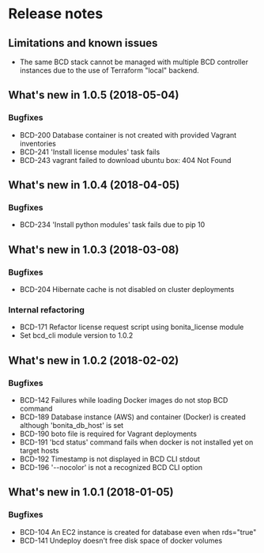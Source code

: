 # Release notes

## Limitations and known issues

- The same BCD stack cannot be managed with multiple BCD controller instances due to the use of Terraform "local" backend.

## What's new in 1.0.5 (2018-05-04)

### Bugfixes

- BCD-200 Database container is not created with provided Vagrant inventories
- BCD-241 'Install license modules' task fails
- BCD-243 vagrant failed to download ubuntu box: 404 Not Found


## What's new in 1.0.4 (2018-04-05)

### Bugfixes

- BCD-234 'Install python modules' task fails due to pip 10


## What's new in 1.0.3 (2018-03-08)

### Bugfixes

- BCD-204 Hibernate cache is not disabled on cluster deployments

### Internal refactoring

- BCD-171 Refactor license request script using bonita_license module
- Set bcd_cli module version to 1.0.2


## What's new in 1.0.2 (2018-02-02)

### Bugfixes

- BCD-142 Failures while loading Docker images do not stop BCD command
- BCD-189 Database instance (AWS) and container (Docker) is created although 'bonita_db_host' is set
- BCD-190 boto file is required for Vagrant deployments
- BCD-191 'bcd status' command fails when docker is not installed yet on target hosts
- BCD-192 Timestamp is not displayed in BCD CLI stdout
- BCD-196 '--nocolor' is not a recognized BCD CLI option


## What's new in 1.0.1 (2018-01-05)

### Bugfixes

- BCD-104 An EC2 instance is created for database even when rds="true"
- BCD-141 Undeploy doesn't free disk space of docker volumes
